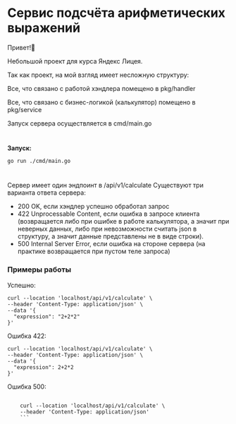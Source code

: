 # Сервис подсчёта арифметических выражений
Привет!👋

Небольшой проект для курса Яндекс Лицея. 

Так как проект, на мой взгляд имеет несложную структуру:

Все, что связано с работой хэндлера помещено в pkg/handler

Все, что связано с бизнес-логикой (калькулятор) помещено в pkg/service

Запуск сервера осуществляется в cmd/main.go
#
**Запуск:**

    go run ./cmd/main.go

#

Сервер имеет один эндпоинт в /api/v1/calculate
Существуют три варианта ответа сервера:
 - 200 OK, если хэндлер успешно обработал запрос
 - 422 Unprocessable Content, если ошибка в запросе клиента (возвращается либо при ошибке в работе калькулятора, а значит при неверных данных, либо при невозможности считать json в структуру, а значит данные представлены не в виде строки).
 - 500 Internal Server Error, если ошибка на стороне сервера (на практике возвращается при пустом теле запроса)

### Примеры работы

Успешно:

    curl --location 'localhost/api/v1/calculate' \
    --header 'Content-Type: application/json' \
    --data '{
      "expression": "2+2*2"
    }'

Ошибка 422:
```
curl --location 'localhost/api/v1/calculate' \
--header 'Content-Type: application/json' \
--data '{
  "expression": 2+2*2
}'
```

Ошибка 500:
```

    curl --location 'localhost/api/v1/calculate' \
    --header 'Content-Type: application/json'
    ```
